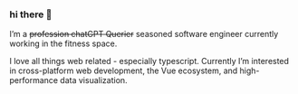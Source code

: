 ### hi there 👋

I’m a ~~profession chatGPT Querier~~ seasoned software engineer currently working in the fitness space. 

I love all things web related - especially typescript. Currently I’m interested in cross-platform web development, the Vue ecosystem, and high-performance data visualization.
